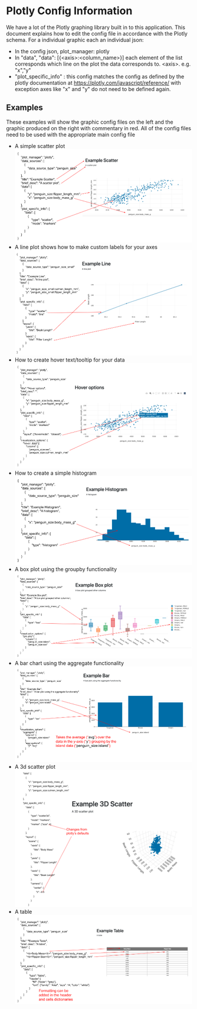 # Plotly Config Information

We have a lot of the Plotly graphing library built in to this application. This document explains how to edit the
config file in accordance with the Plotly schema. 
For a individual graphic each an individual json:
 - In the config json, plot_manager: plotly 
 - In "data", "data": \[{\<axis>:\<column_name>}\] 
 each element of the list corresponds which line on the plot the data corresponds to. 
 \<axis>. e.g. "x","y"
 - "plot_specific_info" : this config matches the config as defined by the plotly 
 documentation at https://plotly.com/javascript/reference/ with exception axes like "x" and "y"
 do not need to be defined again.
 
## Examples 
These examples will show the graphic config files on the left and the graphic produced on the right
 with commentary in red. All of the config files need to be used with the appropriate main config file

- A simple scatter plot
![](images/scatter.png)
 - A line plot shows how to make custom labels for your axes
 ![](images/line.png)
 - How to create hover text/tooltip for your data
 ![](images/hover.png)
 - How to create a simple histogram
 ![](images/histogram.png)
 - A box plot using the groupby functionality
 ![](images/box.png)
 - A bar chart using the aggregate functionality
 ![](images/bar.png)
 - A 3d scatter plot
 ![](images/scatter_3d.png)
  - A table
 ![](images/table.png)